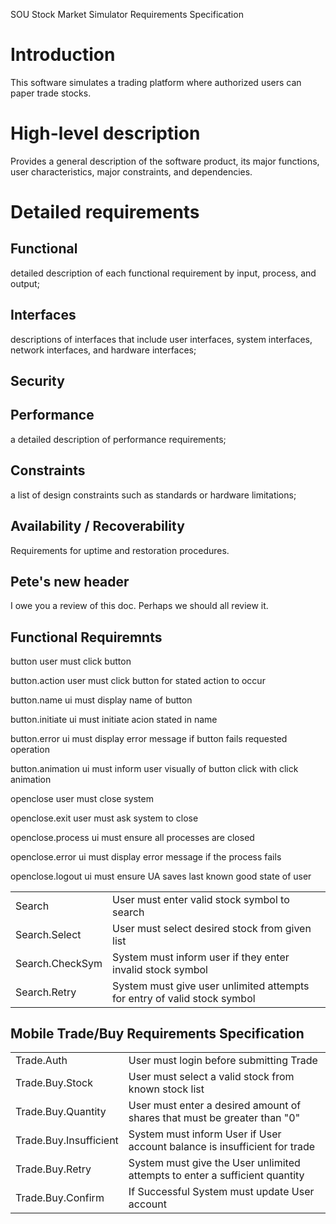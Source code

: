 SOU Stock Market Simulator Requirements Specification
# Introduction
This software simulates a trading platform where authorized users can 
paper trade stocks.
# High-level description
Provides a general description of the software product, its major functions, user characteristics, major constraints, and dependencies.
# Detailed requirements 
## Functional
detailed description of each functional requirement by input, process, and output; 
## Interfaces
descriptions of interfaces that include user interfaces, system interfaces, network interfaces, and hardware interfaces; 
## Security
## Performance
a detailed description of performance requirements; 
## Constraints
a list of design constraints such as standards or hardware limitations;
## Availability / Recoverability
Requirements for uptime and restoration procedures.

## Pete's new header
I owe you a review of this doc.
Perhaps we should all review it.

## Functional Requiremnts

button        	user must click button
	
  button.action		  user must click button for stated action to occur

  button.name  		  ui must display name of button

  button.initiate 	ui must initiate acion stated in name

  button.error  		ui must display error message if button fails requested operation

  button.animation 	ui must inform user visually of button click with click animation


openclose   user must close system

  openclose.exit 	  user must ask system to close
  
  openclose.process ui must ensure all processes are closed

  openclose.error	  ui must display error message if the process fails

  openclose.logout  ui must ensure UA saves last known good state of user

<table>
	<tr>
		<td>Search</td>
		<td>User must enter valid stock symbol to search</td>
	</tr>
	<tr>
		<td>Search.Select</td>
		<td>User must select desired stock from given list</td>
	</tr>
	<tr>
		<td>Search.CheckSym</td>
		<td>System must inform user if they enter invalid stock symbol</td>
	</tr>
	<tr>
		<td>Search.Retry</td>
		<td>System must give user unlimited attempts for entry of valid stock symbol</td>
	<tr>
</table>


## Mobile Trade/Buy Requirements Specification  

<table>
	<tr>
		<td>Trade.Auth</td>
		<td>User must login before submitting Trade</td>
	</tr>
	<tr>
		<td>Trade.Buy.Stock</td>
		<td>User must select a valid stock from known stock list</td>
	</tr>
	<tr>
		<td>Trade.Buy.Quantity</td>
		<td>User must enter a desired amount of shares that must be greater than "0"</td>
	</tr>
	<tr>
		<td>Trade.Buy.Insufficient</td>
		<td>System must inform User if User account balance is insufficient for trade</td>
	</tr>
	<tr>
		<td>Trade.Buy.Retry</td>
		<td>System must give the User unlimited attempts to enter a sufficient quantity</td>
	</tr>
	<tr>
		<td>Trade.Buy.Confirm</td>
		<td>If Successful System must update User account</td>
	</tr>
	
</table>
